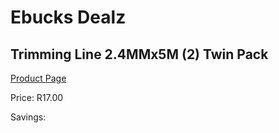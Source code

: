 
# Ebucks Dealz
## Trimming Line 2.4MMx5M (2) Twin Pack
[Product Page](https://www.ebucks.com/web/shop/productSelected.do?prodId=1200604103&catId=363410833)

Price: R17.00

Savings: 


	